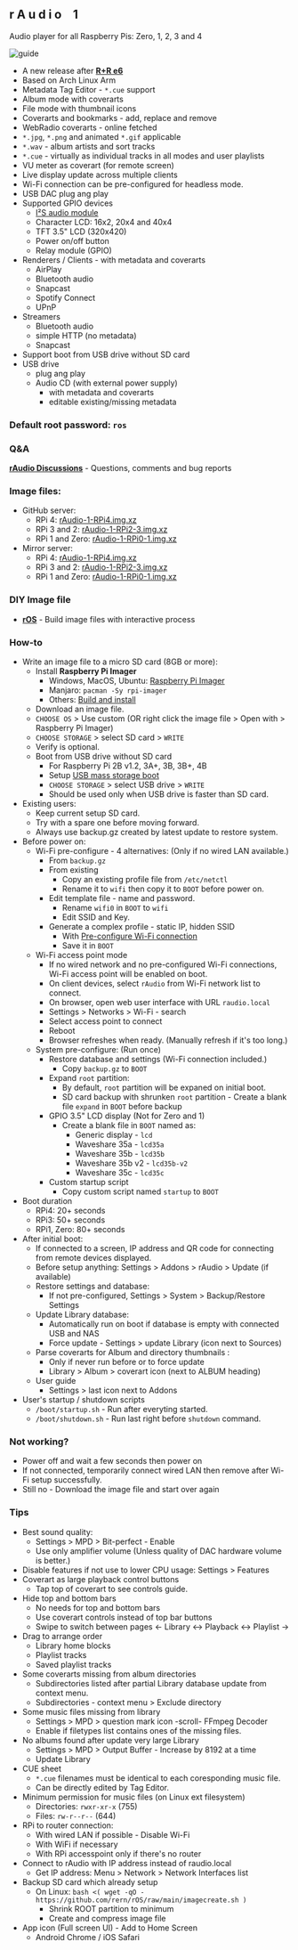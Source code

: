 r A u d i o &ensp; 1
---
Audio player for all Raspberry Pis: Zero, 1, 2, 3 and 4

![guide](https://github.com/rern/_assets/raw/master/guide/guide.gif)

- A new release after [**R+R e6**](https://www.runeaudio.com/forum/runeaudio-r-e6-t7141.html)
- Based on Arch Linux Arm
- Metadata Tag Editor - `*.cue` support
- Album mode with coverarts
- File mode with thumbnail icons
- Coverarts and bookmarks - add, replace and remove
- WebRadio coverarts - online fetched
- `*.jpg`, `*.png` and animated `*.gif` applicable
- `*.wav` - album artists and sort tracks
- `*.cue` - virtually as individual tracks in all modes and user playlists
- VU meter as coverart (for remote screen)
- Live display update across multiple clients
- Wi-Fi connection can be pre-configured for headless mode.
- USB DAC plug ang play
- Supported GPIO devices
	- [I²S audio module](https://github.com/rern/rAudio-1/blob/main/I2S_modules.md)
	- Character LCD: 16x2, 20x4 and 40x4
	- TFT 3.5" LCD (320x420)
	- Power on/off button
	- Relay module (GPIO)
- Renderers / Clients - with metadata and coverarts
	- AirPlay
	- Bluetooth audio
	- Snapcast
	- Spotify Connect
	- UPnP
- Streamers
	- Bluetooth audio
	- simple HTTP (no metadata)
	- Snapcast
- Support boot from USB drive without SD card
- USB drive
	- plug ang play
	- Audio CD (with external power supply)
		- with metadata and coverarts
		- editable existing/missing metadata
	
### Default root password: `ros`

### Q&A
[**rAudio Discussions**](https://github.com/rern/rAudio-1/discussions) - Questions, comments and bug reports

### Image files:
- GitHub server:
	- RPi 4: [rAudio-1-RPi4.img.xz](https://github.com/rern/rAudio-1/releases/download/i20210612/rAudio-1-RPi4.img.xz)
	- RPi 3 and 2: [rAudio-1-RPi2-3.img.xz](https://github.com/rern/rAudio-1/releases/download/i20210612/rAudio-1-RPi2-3.img.xz)
	- RPi 1 and Zero: [rAudio-1-RPi0-1.img.xz](https://github.com/rern/rAudio-1/releases/download/i20210612/rAudio-1-RPi0-1.img.xz)
- Mirror server:
	- RPi 4: [rAudio-1-RPi4.img.xz](https://cloud.s-t-franz.de/s/yP5jMwC6YkHmiiJ)
	- RPi 3 and 2: [rAudio-1-RPi2-3.img.xz](https://cloud.s-t-franz.de/s/CxoqeZ3zjAjKsJd)
	- RPi 1 and Zero: [rAudio-1-RPi0-1.img.xz](https://cloud.s-t-franz.de/s/6wcrD9QwNLLjwQW)
	
### DIY Image file
- [**rOS**](https://github.com/rern/rOS) - Build image files with interactive process

### How-to
- Write an image file to a micro SD card (8GB or more):
	- Install **Raspberry Pi Imager**
		- Windows, MacOS, Ubuntu: [Raspberry Pi Imager](https://www.raspberrypi.org/software/)
		- Manjaro: `pacman -Sy rpi-imager`
		- Others: [Build and install](https://github.com/raspberrypi/rpi-imager)
	- Download an image file.
	- `CHOOSE OS` > Use custom (OR right click the image file > Open with > Raspberry Pi Imager)
	- `CHOOSE STORAGE` > select SD card > `WRITE`
	- Verify is optional.
	- Boot from USB drive without SD card
		- For Raspberry Pi 2B v1.2, 3A+, 3B, 3B+, 4B
		- Setup [USB mass storage boot](https://www.raspberrypi.org/documentation/hardware/raspberrypi/bootmodes/msd.md)
		- `CHOOSE STORAGE` > select USB drive > `WRITE`
		- Should be used only when USB drive is faster than SD card.
- Existing users:
	- Keep current setup SD card.
	- Try with a spare one before moving forward.
	- Always use backup.gz created by latest update to restore system.
- Before power on:
	- Wi-Fi pre-configure - 4 alternatives: (Only if no wired LAN available.)
		- From `backup.gz`
		- From existing
			- Copy an existing profile file from `/etc/netctl`
			- Rename it to `wifi` then copy it to `BOOT` before power on.
		- Edit template file - name and password.
			- Rename `wifi0` in `BOOT` to `wifi`
			- Edit SSID and Key.
		- Generate a complex profile - static IP, hidden SSID
			- With [Pre-configure Wi-Fi connection](https://rern.github.io/WiFi_profile/index.html)
			- Save it in `BOOT`
	- Wi-Fi access point mode
		- If no wired network and no pre-configured Wi-Fi connections, Wi-Fi access point will be enabled on boot.
		- On client devices, select `rAudio` from Wi-Fi network list to connect.
		- On browser, open web user interface with URL `raudio.local`
		- Settings > Networks > Wi-Fi - search
		- Select access point to connect
		- Reboot
		- Browser refreshes when ready. (Manually refresh if it's too long.)
	- System pre-configure: (Run once)
		- Restore database and settings (Wi-Fi connection included.)
			- Copy `backup.gz` to `BOOT`
		- Expand `root` partition:
			- By default, `root` partition will be expaned on initial boot.
			- SD card backup with shrunken `root` partition - Create a blank file `expand` in `BOOT` before backup
		- GPIO 3.5" LCD display (Not for Zero and 1)
			- Create a blank file in `BOOT` named as:
				- Generic display - `lcd`
				- Waveshare 35a   - `lcd35a`
				- Waveshare 35b   - `lcd35b`
				- Waveshare 35b v2   - `lcd35b-v2`
				- Waveshare 35c   - `lcd35c`
		- Custom startup script
			- Copy custom script named `startup` to `BOOT`
- Boot duration
	- RPi4: 20+ seconds
	- RPi3: 50+ seconds
	- RPi1, Zero: 80+ seconds
- After initial boot:
	- If connected to a screen, IP address and QR code for connecting from remote devices displayed.
	- Before setup anything: Settings > Addons > rAudio > Update (if available)
	- Restore settings and database:
		- If not pre-configured, Settings > System > Backup/Restore Settings
	- Update Library database:
		- Automatically run on boot if database is empty with connected USB and NAS
		- Force update - Settings > update Library (icon next to Sources)
	- Parse coverarts for Album and directory thumbnails :
		- Only if never run before or to force update
		- Library > Album > coverart icon (next to ALBUM heading)
	- User guide
		- Settings > last icon next to Addons
- User's startup / shutdown scripts
	- `/boot/startup.sh` - Run after everyting started.
	- `/boot/shutdown.sh` - Run last right before `shutdown` command.

### Not working?
- Power off and wait a few seconds then power on
- If not connected, temporarily connect wired LAN then remove after Wi-Fi setup successfully.
- Still no - Download the image file and start over again


### Tips
- Best sound quality:
	- Settings > MPD > Bit-perfect - Enable
	- Use only amplifier volume (Unless quality of DAC hardware volume is better.)
- Disable features if not use to lower CPU usage:
	Settings > Features
- Coverart as large playback control buttons
	- Tap top of coverart to see controls guide.
- Hide top and bottom bars
	- No needs for top and bottom bars
	- Use coverart controls instead of top bar buttons
	- Swipe to switch between pages
		<- Library <-> Playback <-> Playlist ->
- Drag to arrange order
	- Library home blocks
	- Playlist tracks
	- Saved playlist tracks
- Some coverarts missing from album directories
	- Subdirectories listed after partial Library database update from context menu.
	- Subdirectories - context menu > Exclude directory
- Some music files missing from library
	- Settings > MPD > question mark icon -scroll- FFmpeg Decoder
	- Enable if filetypes list contains ones of the missing files.
- No albums found after update very large Library
	- Settings > MPD > Output Buffer - Increase by 8192 at a time
	- Update Library
- CUE sheet
	- `*.cue` filenames must be identical to each coresponding music file.
	- Can be directly edited by Tag Editor.
- Minimum permission for music files (on Linux ext filesystem)
	- Directories: `rwxr-xr-x` (755)
	- Files: `rw-r--r--` (644)
- RPi to router connection:
	- With wired LAN if possible - Disable Wi-Fi
	- With WiFi if necessary
	- With RPi accesspoint only if there's no router
- Connect to rAudio with IP address instead of raudio.local
	- Get IP address: Menu > Network > Network Interfaces list
- Backup SD card which already setup
	- On Linux: `bash <( wget -qO - https://github.com/rern/rOS/raw/main/imagecreate.sh )`
		- Shrink ROOT partition to minimum
		- Create and compress image file
- App icon (Full screen UI) - Add to Home Screen
	- Android Chrome / iOS Safari
